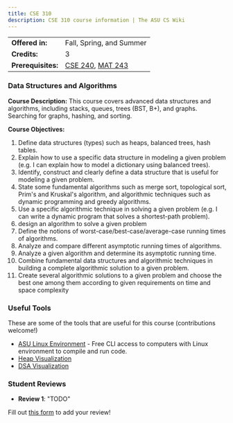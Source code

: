 ```yaml
---
title: CSE 310
description: CSE 310 course information | The ASU CS Wiki
---
```


|  |  |
|-----------|---------|
| **Offered in:** | Fall, Spring, and Summer |
| **Credits:** | 3 |
| **Prerequisites:** | [CSE 240](/guides/courses/cse-240), [MAT 243](/guides/courses/mat-243) |


### Data Structures and Algorithms

**Course Description:** This course covers advanced data structures and algorithms, including stacks, queues, trees (BST, B+), and graphs. Searching for graphs, hashing, and sorting.

**Course Objectives:**
1. Define data structures (types) such as heaps, balanced trees, hash tables.
2. Explain how to use a specific data structure in modeling a given problem (e.g. I can explain how to
model a dictionary using balanced trees).
3. Identify, construct and clearly define a data structure that is useful for modeling a given problem.
4. State some fundamental algorithms such as merge sort, topological sort, Prim's and Kruskal's algorithm,
and algorithmic techniques such as dynamic programming and greedy algorithms.
5. Use a specific algorithmic technique in solving a given problem (e.g. I can write a dynamic program that
solves a shortest-path problem).
6. design an algorithm to solve a given problem
7. Define the notions of worst-case/best-case/average-case running times of algorithms.
8. Analyze and compare different asymptotic running times of algorithms.
9. Analyze a given algorithm and determine its asymptotic running time.
10. Combine fundamental data structures and algorithmic techniques in building a complete algorithmic
solution to a given problem.
11. Create several algorithmic solutions to a given problem and choose the best one among them according
to given requirements on time and space complexity

### Useful Tools
These are some of the tools that are useful for this course (contributions welcome!)
- [ASU Linux Environment](https://fpsluozi.github.io/Linux-Setup/) - Free CLI access to computers with Linux environment to compile and run code.
- [Heap Visualization](https://www.cs.usfca.edu/~galles/visualization/Heap.html)
- [DSA Visualization](https://www.cs.usfca.edu/~galles/visualization/Algorithms.html)

### Student Reviews

- **Review 1**: "TODO"

Fill out [this form](https://asusoda.notion.site/24447e6424688029a425ed9c535c44cf?pvs=105) to add your review!